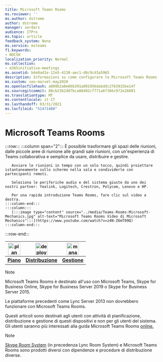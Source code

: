 ```yaml
---
title: Microsoft Teams Rooms
ms.reviewer: ''
ms.author: dstrome
author: dstrome
manager: serdars
audience: ITPro
ms.topic: article
feedback_system: None
ms.service: msteams
f1.keywords:
- NOCSH
localization_priority: Normal
ms.collection:
- m365initiative-meetings
ms.assetid: b4e0ad1e-12e5-4130-aec1-d8c9cd3a5965
description: Informazioni su come configurare le Microsoft Teams Rooms, incluse la pianificazione, la distribuzione e la gestione del sistema per creare la sala riunioni virtuale ideale.
ms.custom: seo-marvel-may2020
ms.openlocfilehash: a809b2a0e66b391a001956dabddc2763915be14f
ms.sourcegitcommit: 88cb2362d07bca88402cf771a6f366c972e26001
ms.translationtype: MT
ms.contentlocale: it-IT
ms.lasthandoff: 03/31/2021
ms.locfileid: "51471480"
---
```

# <a name="microsoft-teams-rooms"></a>Microsoft Teams Rooms

:::row:::
    :::column span="2":::
       È possibile trasformare gli spazi delle riunioni, dalle piccole aree di riunione alle grandi sale riunioni, con un'esperienza di Teams collaborativa e semplice da usare, distribuire e gestire.

       Avviare le riunioni in tempo con un solo tocco, quindi proiettare istantaneamente sullo schermo nella sala e condividerle con partecipanti remoti.

       Seleziona le periferiche audio e del sistema giuste da uno dei nostri partner: Yealink, Logitech, Crestron, Polycom, Lenovo e HP.

       Per una rapida introduzione Teams Rooms, fare clic sul video a destra.
    :::column-end:::
    :::column:::
       [:::image type="content" source="../media/Teams-Rooms-Microsoft-Mechanics.jpg" alt-text="Microsoft Teams Rooms Video di Microsoft Mechanics":::](https://www.youtube.com/watch?v=z4N-Z6mT09Q)
    :::column-end:::
:::row-end:::

|    <img src="https://docs.microsoft.com/office/media/icons/list-123-teams.svg" width="40 px" height="40 px" alt="plan icon">           | <img src="https://docs.microsoft.com/office/media/icons/deploy-teams.svg" width="40 px" height="40 px" alt="deploy icon">              |   <img src="https://docs.microsoft.com/office/media/icons/toolbox.svg" width="40 px" height="40 px" alt="manage icon">            |
| ------------- | ------------- | ------------- |
|  **[Piano](./rooms-plan.md)** |  **[Distribuzione](./rooms-deploy.md)** |  **[Gestione](./rooms-manage.md)** |

> [!NOTE]
> Microsoft Teams Rooms è destinato all'uso con Microsoft Teams, Skype for Business Online, Skype for Business Server 2019 o Skype for Business Server 2015.
>
> Le piattaforme precedenti come Lync Server 2013 non dovrebbero funzionare con Microsoft Teams Rooms.

Questi articoli sono destinati agli utenti con attività di pianificazione, distribuzione e gestione di questi dispositivi e non per gli utenti del sistema. Gli utenti saranno più interessati alla guida Microsoft Teams Rooms [online.](https://support.office.com/article/Skype-Room-Systems-version-2-help-e667f40e-5aab-40c1-bd68-611fe0002ba2)

> [!NOTE]
> [Skype Room System](../rooms/lrs-migration.md) (in precedenza Lync Room System) e Microsoft Teams Rooms sono prodotti diversi con dipendenze e procedure di distribuzione diverse.